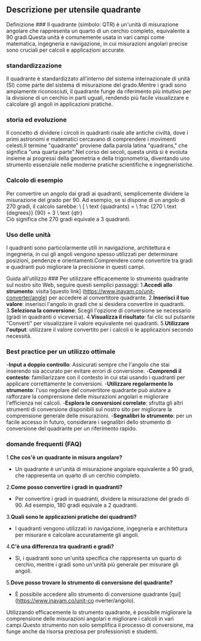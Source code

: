 ## Descrizione per utensile quadrante

Definizione ###
Il quadrante (simbolo: QTR) è un'unità di misurazione angolare che rappresenta un quarto di un cerchio completo, equivalente a 90 gradi.Questa unità è comunemente usata in vari campi come matematica, ingegneria e navigazione, in cui misurazioni angolari precise sono cruciali per calcoli e applicazioni accurate.

### standardizzazione
Il quadrante è standardizzato all'interno del sistema internazionale di unità (SI) come parte del sistema di misurazione del grado.Mentre i gradi sono ampiamente riconosciuti, il quadrante funge da riferimento più intuitivo per la divisione di un cerchio in parti uguali, rendendo più facile visualizzare e calcolare gli angoli in applicazioni pratiche.

### storia ed evoluzione
Il concetto di dividere i circoli in quadranti risale alle antiche civiltà, dove i primi astronomi e matematici cercavano di comprendere i movimenti celesti.Il termine "quadrante" proviene dalla parola latina "quadrans," che significa "una quarta parte".Nel corso dei secoli, questa unità si è evoluta insieme ai progressi della geometria e della trigonometria, diventando uno strumento essenziale nelle moderne pratiche scientifiche e ingegneristiche.

### Calcolo di esempio
Per convertire un angolo dai gradi ai quadranti, semplicemente dividere la misurazione del grado per 90. Ad esempio, se si dispone di un angolo di 270 gradi, il calcolo sarebbe:
\ [
\ text {quadrants} = \ frac {270 \ text {degrees}} {90} = 3 \ text {qtr}
\
Ciò significa che 270 gradi equivale a 3 quadranti.

### Uso delle unità
I quadranti sono particolarmente utili in navigazione, architettura e ingegneria, in cui gli angoli vengono spesso utilizzati per determinare posizioni, pendenze e orientamenti.Comprendere come convertire tra gradi e quadranti può migliorare la precisione in questi campi.

Guida all'utilizzo ###
Per utilizzare efficacemente lo strumento quadrante sul nostro sito Web, seguire questi semplici passaggi:
1.**Accedi allo strumento**: visita [questo link] (https://www.inayam.co/unit-converter/angle) per accedere al convertitore quadrante.
2.**Inserisci il tuo valore**: inserisci l'angolo in gradi che si desidera convertire in quadranti.
3.**Seleziona la conversione**: Scegli l'opzione di conversione se necessario (gradi in quadranti o viceversa).
4.**Visualizza il risultato**: fai clic sul pulsante "Converti" per visualizzare il valore equivalente nei quadranti.
5.**Utilizzare l'output**: utilizzare il valore convertito per i calcoli o le applicazioni secondo necessità.

### Best practice per un utilizzo ottimale
-**Input a doppio controllo**: Assicurati sempre che l'angolo che stai inserendo sia accurato per evitare errori di conversione.
-**Comprendi il contesto**: familiarizzare con il contesto in cui stai usando i quadranti per applicare correttamente le conversioni.
-**Utilizzare regolarmente lo strumento**: l'uso regolare del convertitore quadrante può aiutare a rafforzare la comprensione delle misurazioni angolari e migliorare l'efficienza nei calcoli.
-**Esplora le conversioni correlate**: sfrutta gli altri strumenti di conversione disponibili sul nostro sito per migliorare la comprensione generale delle misurazioni.
-**Segnalibri lo strumento**: per un facile accesso in futuro, considerare i segnalibri dello strumento di conversione del quadrante per un riferimento rapido.

### domande frequenti (FAQ)

1.**Che cos'è un quadrante in misura angolare?**
- Un quadrante è un'unità di misurazione angolare equivalente a 90 gradi, che rappresenta un quarto di un cerchio completo.

2.**Come posso convertire i gradi in quadranti?**
- Per convertire i gradi in quadranti, dividere la misurazione del grado di 90. Ad esempio, 180 gradi equivale a 2 quadranti.

3.**Quali sono le applicazioni pratiche dei quadranti?**
- I quadranti vengono utilizzati in navigazione, ingegneria e architettura per misurare e calcolare accuratamente gli angoli.

4.**C'è una differenza tra quadranti e gradi?**
- Sì, i quadranti sono un'unità specifica che rappresenta un quarto di cerchio, mentre i gradi sono un'unità più generale per misurare gli angoli.

5.**Dove posso trovare lo strumento di conversione del quadrante?**
- È possibile accedere allo strumento di conversione quadrante [qui] (https://www.inayam.co/unit-co nverter/angolo).

Utilizzando efficacemente lo strumento quadrante, è possibile migliorare la comprensione delle misurazioni angolari e migliorare i calcoli in vari campi.Questo strumento non solo semplifica il processo di conversione, ma funge anche da risorsa preziosa per professionisti e studenti.